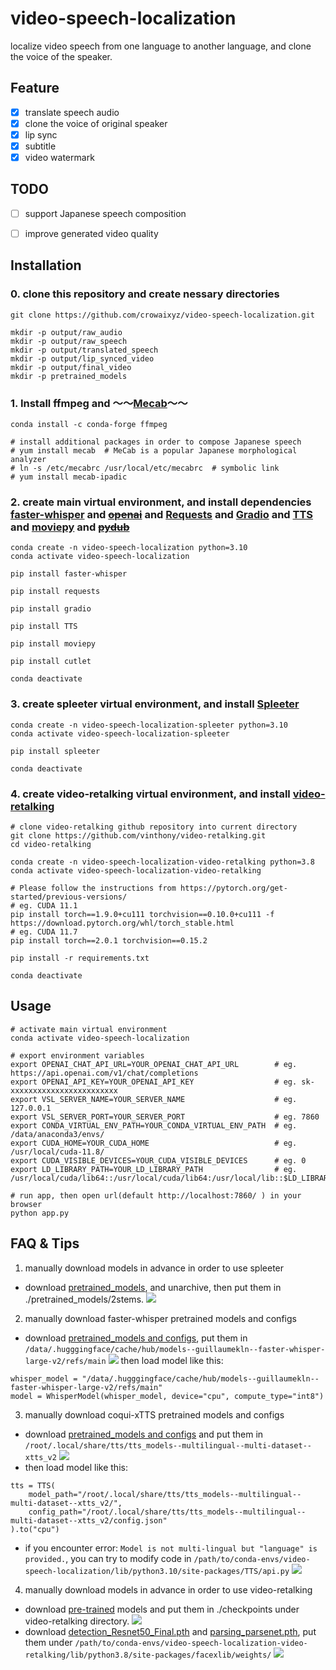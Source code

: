 # video-speech-localization
localize video speech from one language to another language, and clone the voice of the speaker.

## Feature
- [x] translate speech audio
- [x] clone the voice of original speaker
- [x] lip sync
- [x] subtitle
- [x] video watermark

## TODO
- [ ] support Japanese speech composition
- [ ] improve generated video quality


## Installation
### 0. clone this repository and create nessary directories
```
git clone https://github.com/crowaixyz/video-speech-localization.git

mkdir -p output/raw_audio
mkdir -p output/raw_speech
mkdir -p output/translated_speech
mkdir -p output/lip_synced_video
mkdir -p output/final_video
mkdir -p pretrained_models
```

### 1. Install ffmpeg and ～～[Mecab](https://taku910.github.io/mecab/)～～
```
conda install -c conda-forge ffmpeg

# install additional packages in order to compose Japanese speech
# yum install mecab  # MeCab is a popular Japanese morphological analyzer
# ln -s /etc/mecabrc /usr/local/etc/mecabrc  # symbolic link
# yum install mecab-ipadic
``` 

### 2. create main virtual environment, and install dependencies [faster-whisper](https://github.com/guillaumekln/faster-whisper) and ~~[openai](https://platform.openai.com/docs/introduction)~~ and [Requests](https://requests.readthedocs.io/en/latest/) and [Gradio](https://www.gradio.app/) and [TTS](https://github.com/coqui-ai/TTS) and [moviepy](https://github.com/Zulko/moviepy) and ~~[pydub](https://github.com/jiaaro/pydub)~~
```
conda create -n video-speech-localization python=3.10
conda activate video-speech-localization

pip install faster-whisper

pip install requests

pip install gradio

pip install TTS

pip install moviepy

pip install cutlet

conda deactivate
```


### 3. create spleeter virtual environment, and install [Spleeter](https://github.com/deezer/spleeter)
```
conda create -n video-speech-localization-spleeter python=3.10
conda activate video-speech-localization-spleeter

pip install spleeter

conda deactivate
```

### 4. create video-retalking virtual environment, and install [video-retalking](https://github.com/OpenTalker/video-retalking)
```
# clone video-retalking github repository into current directory
git clone https://github.com/vinthony/video-retalking.git
cd video-retalking

conda create -n video-speech-localization-video-retalking python=3.8
conda activate video-speech-localization-video-retalking

# Please follow the instructions from https://pytorch.org/get-started/previous-versions/
# eg. CUDA 11.1
pip install torch==1.9.0+cu111 torchvision==0.10.0+cu111 -f https://download.pytorch.org/whl/torch_stable.html
# eg. CUDA 11.7
pip install torch==2.0.1 torchvision==0.15.2

pip install -r requirements.txt

conda deactivate
```

## Usage
```
# activate main virtual environment
conda activate video-speech-localization

# export environment variables
export OPENAI_CHAT_API_URL=YOUR_OPENAI_CHAT_API_URL        # eg. https://api.openai.com/v1/chat/completions
export OPENAI_API_KEY=YOUR_OPENAI_API_KEY                  # eg. sk-xxxxxxxxxxxxxxxxxxxxxxxx
export VSL_SERVER_NAME=YOUR_SERVER_NAME                    # eg. 127.0.0.1
export VSL_SERVER_PORT=YOUR_SERVER_PORT                    # eg. 7860
export CONDA_VIRTUAL_ENV_PATH=YOUR_CONDA_VIRTUAL_ENV_PATH  # eg. /data/anaconda3/envs/
export CUDA_HOME=YOUR_CUDA_HOME                            # eg. /usr/local/cuda-11.8/
export CUDA_VISIBLE_DEVICES=YOUR_CUDA_VISIBLE_DEVICES      # eg. 0
export LD_LIBRARY_PATH=YOUR_LD_LIBRARY_PATH                # eg. /usr/local/cuda/lib64::/usr/local/cuda/lib64:/usr/local/lib::$LD_LIBRARY_PATH

# run app, then open url(default http://localhost:7860/ ) in your browser
python app.py
```

## FAQ & Tips
1. manually download models in advance in order to use spleeter
- download [pretrained_models](https://github.com/deezer/spleeter/releases/download/v1.4.0/2stems.tar.gz), and unarchive, then put them in ./pretrained_models/2stems.
![](https://futurelog-1251943639.cos.accelerate.myqcloud.com/img/202311231205340.png)


2. manually download faster-whisper pretrained models and configs
- download [pretrained_models and configs](https://huggingface.co/guillaumekln/faster-whisper-large-v2/tree/main), put them in `/data/.hugggingface/cache/hub/models--guillaumekln--faster-whisper-large-v2/refs/main`
![](https://futurelog-1251943639.cos.accelerate.myqcloud.com/img/202311231202276.png)
then load model like this:
```
whisper_model = "/data/.hugggingface/cache/hub/models--guillaumekln--faster-whisper-large-v2/refs/main"
model = WhisperModel(whisper_model, device="cpu", compute_type="int8")
```

3. manually download coqui-xTTS pretrained models and configs
- download [pretrained_models and configs](https://huggingface.co/coqui/XTTS-v2/tree/main) and put them in `/root/.local/share/tts/tts_models--multilingual--multi-dataset--xtts_v2`
![](https://futurelog-1251943639.cos.accelerate.myqcloud.com/img/202311231203076.png)
- then load model like this:
```
tts = TTS(
    model_path="/root/.local/share/tts/tts_models--multilingual--multi-dataset--xtts_v2/",
    config_path="/root/.local/share/tts/tts_models--multilingual--multi-dataset--xtts_v2/config.json"
).to("cpu")
```
- if you encounter error: `Model is not multi-lingual but "language" is provided.`, you can try to modify code in `/path/to/conda-envs/video-speech-localization/lib/python3.10/site-packages/TTS/api.py`
![](https://futurelog-1251943639.cos.accelerate.myqcloud.com/img/202311231623699.png)

4. manually download models in advance in order to use video-retalking
- download  [pre-trained](https://drive.google.com/drive/folders/18rhjMpxK8LVVxf7PI6XwOidt8Vouv_H0) models and put them in ./checkpoints under video-retalking directory. 
![](https://futurelog-1251943639.cos.accelerate.myqcloud.com/img/202311231206734.png)
- download [detection_Resnet50_Final.pth](https://github.com/xinntao/facexlib/releases/download/v0.1.0/detection_Resnet50_Final.pth) and [parsing_parsenet.pth](https://github.com/xinntao/facexlib/releases/download/v0.2.2/parsing_parsenet.pth), put them under `/path/to/conda-envs/video-speech-localization-video-retalking/lib/python3.8/site-packages/facexlib/weights/`
![](https://futurelog-1251943639.cos.accelerate.myqcloud.com/img/202311231206206.png)

<!-- 5. may encounter following error when compose Janaese speech
```
File "/data/anaconda3/envs/video-speech-localization/lib/python3.10/site-packages/cutlet/cutlet.py", line 148, in __init__
    self.tagger = fugashi.Tagger(mecab_args)
  File "fugashi/fugashi.pyx", line 394, in fugashi.fugashi.Tagger.__init__
RuntimeError: Unknown dictionary format, use a GenericTagger.
```
you can try to change the `fugashi.Tagger` to `fugashi.GenericTagger`. -->